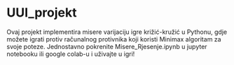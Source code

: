 # UUI_projekt

Ovaj projekt implementira misere varijaciju igre križić-kružić u Pythonu, gdje možete igrati protiv računalnog protivnika koji koristi Minimax algoritam za svoje poteze. Jednostavno pokrenite Misere_Rjesenje.ipynb u jupyter notebooku ili google colab-u i uživajte u igri!
